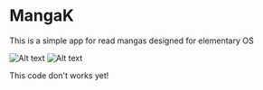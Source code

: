 # MangaK

This is a simple app for read mangas designed for elementary OS

![Alt text](https://github.com/cjgomes/MangaK/blob/master/screenshot/welcomePage.png?raw=true "Welcome Page")
![Alt text](https://github.com/cjgomes/MangaK/blob/master/screenshot/readerPage.png?raw=true "Welcome Page")

This code don't works yet!

